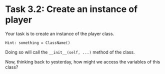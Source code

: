 # Task 3.2: Create an instance of player

Your task is to create an instance of the player class. 

`
Hint: something = ClassName()
`

Doing so will call the `__init__(self, ...)` method of the class.

Now, thinking back to yesterday, how might we access the variables of this class? 
